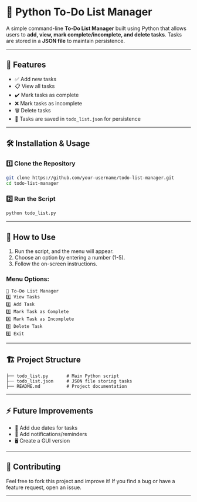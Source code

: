 # 📌 Python To-Do List Manager

A simple command-line **To-Do List Manager** built using Python that allows users to **add, view, mark complete/incomplete, and delete tasks**. Tasks are stored in a **JSON file** to maintain persistence.

---

## 🚀 Features
- ✅ Add new tasks
- 📋 View all tasks
- ✔️ Mark tasks as complete
- ❌ Mark tasks as incomplete
- 🗑️ Delete tasks
- 💾 Tasks are saved in `todo_list.json` for persistence

---

## 🛠️ Installation & Usage

### 1️⃣ Clone the Repository
```sh
git clone https://github.com/your-username/todo-list-manager.git
cd todo-list-manager
```

### 2️⃣ Run the Script
```sh
python todo_list.py
```

---

## 📖 How to Use
1. Run the script, and the menu will appear.
2. Choose an option by entering a number (1-5).
3. Follow the on-screen instructions.

### Menu Options:
```
📌 To-Do List Manager
1️⃣ View Tasks
2️⃣ Add Task
3️⃣ Mark Task as Complete
4️⃣ Mark Task as Incomplete
5️⃣ Delete Task
6️⃣ Exit
```

---

## 🏗️ Project Structure
```
├── todo_list.py       # Main Python script
├── todo_list.json     # JSON file storing tasks
├── README.md          # Project documentation
```

---

## ⚡ Future Improvements
- 📅 Add due dates for tasks
- 🔔 Add notifications/reminders
- 🖥️ Create a GUI version

---

## 🤝 Contributing
Feel free to fork this project and improve it! If you find a bug or have a feature request, open an issue.

---



